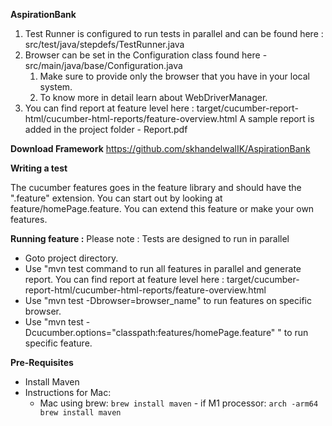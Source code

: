**AspirationBank**

1. Test Runner is configured to run tests in parallel and can be found here : src/test/java/stepdefs/TestRunner.java
2. Browser can be set in the Configuration class found here - src/main/java/base/Configuration.java
    1. Make sure to provide only the browser that you have in your local system.
    2. To know more in detail learn about WebDriverManager.
3. You can find report at feature level here : target/cucumber-report-html/cucumber-html-reports/feature-overview.html
   A sample report is added in the project folder - Report.pdf

**Download Framework**
https://github.com/skhandelwalIK/AspirationBank

**Writing a test**

The cucumber features goes in the feature library and should have the ".feature" extension.
You can start out by looking at feature/homePage.feature. You can extend this feature or make your own features.

**Running feature :**
Please note : Tests are designed to run in parallel
* Goto project directory.
* Use "mvn test command to run all features in parallel and generate report. You can find report at feature level here : target/cucumber-report-html/cucumber-html-reports/feature-overview.html
* Use "mvn test -Dbrowser=browser_name" to run features on specific browser.
* Use "mvn test -Dcucumber.options="classpath:features/homePage.feature" " to run specific feature.

**Pre-Requisites**
* Install Maven
* Instructions for Mac:
    * Mac using brew: `brew install maven` - if M1 processor: `arch -arm64 brew install maven`